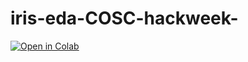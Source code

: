 # iris-eda-COSC-hackweek-

[![Open in Colab](https://colab.research.google.com/assets/colab-badge.svg)](https://colab.research.google.com/github/ShalabhRanjan19/iris-eda-COSC-hackweek-/blob/main/iris_eda.ipynb)
